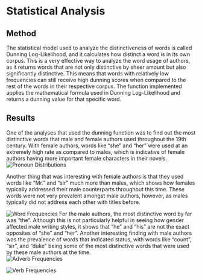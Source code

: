 # Statistical Analysis

## Method

The statistical model used to analyze the distinctiveness of words is called Dunning Log-Likelihood, and it calculates how distinct a word is in its own corpus. This is a very effective way to analyze the word usage of authors, as it returns words that are not only distinctive by sheer amount but also significantly distinctive. This means that words with relatively low frequencies can still receive high dunning scores when compared to the rest of the words in their respective corpus. The function implemented applies the mathematical formula used in Dunning Log-Likelihood and returns a dunning value for that specific word. 

## Results

One of the analyses that used the dunning function was to find out the most distinctive words that male and female authors used throughout the 19th century. With female authors, words like “she” and “her” were used at an extremely high rate as compared to males, which is indicative of female authors having more important female characters in their novels. 
![](/static/markdowns/images/dunning_scores_pronouns.png "Pronoun Distributions")

Another thing that was interesting with female authors is that they used words like “Mr.” and “sir” much more than males, which shows how females typically addressed their male counterparts throughout this time. These words were not very prevalent amongst male authors, however, as males typically did not address each other with titles before. 

![](/static/markdowns/images/dunning_scores_words.png "Word Frequencies")
For the male authors, the most distinctive word by far was “the”. Although this is not particularly helpful in seeing how gender affected male writing styles, it shows that “he” and “his” are not the exact opposites of “she” and “her”. Another interesting finding with male authors was the prevalence of words that indicated status, with words like “count”, “sir”, and “duke” being some of the most distinctive words that were used by these male authors at the time.	
![](/static/markdowns/images/dunning_scores_adverbs.png "Adverb Frequencies")

![](/static/markdowns/images/dunning_scores_verbs.png "Verb Frequencies")
